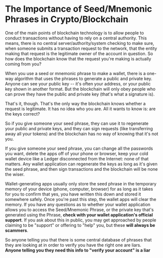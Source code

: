 # The Importance of Seed/Mnemonic Phrases in Crypto/Blockchain

One of the main points of blockchain technology is to allow people to conduct transactions without having to rely on a central authority.  This means, there is no central server/authority/system 
checking to make sure, when someone submits a transaction request to the network, that the entity making that request is the legitimate owner of the account in question. So how does the blockchain know that 
the request you're making is actually coming from you?

When you use a seed or mnemonic phrase to make a wallet, there is a one-way algorithm that uses the phrases to generate a public and private key.  
Anyone can see your public key -- it's often your address, or your public key shown in another format.  But the blockchain will only obey people who can prove they have the public and 
private key (that's what a signature is).

That's it, though.  That's the only way the blockchain knows whether a request is legitimate.   It has no idea who you are.  All it wants to know is: are the keys correct? 

So if you give someone your seed phrase, they can use it to regenerate your public and private keys, and they can sign requests (like transferring away all your tokens) and the 
blockchain has no way of knowing that it's not you.

If you give someone your seed phrase, you can change all the passwords you want, delete the apps off of your phone or browser, keep your cold wallet device like a Ledger disconnected 
from the Internet: none of that matters.  Any wallet application can regenerate the keys as long as it's given the seed phrase, and then sign transactions and the 
blockchain will be none the wiser.

Wallet-generating apps usually only store the seed phrase in the temporary memory of your device (phone, computer, browser) for as long as it takes for you to confirm that yes, you have 
written this down and stored it somewhere safely.  Once you're past this step, the wallet apps will clear the memory.  If you have any questions as to whether your wallet application allows
you to access the Seed/Mnemonic Phrase, or the private key that's generated using the Phrase, **check with your wallet application's official support**.  If you ask about this in public, 
you may get approached by people claiming to be "support" or offering to "help" you, but these **will always be scammers**.

So anyone telling you that there is some central database of phrases that they are looking at in order to verify you have the right one are liars.  **Anyone telling you they need 
this info to "verify your account" is a liar**
